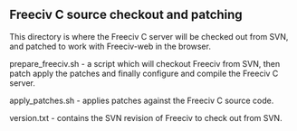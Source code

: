 Freeciv C source checkout and patching
--------------------------------------

This directory is where the Freeciv C server will be checked out from
SVN, and patched to work with Freeciv-web in the browser.

prepare_freeciv.sh  - a script which will checkout Freeciv from SVN, then patch apply the patches and finally configure and compile the Freeciv C server.

apply_patches.sh - applies patches against the Freeciv C source code.

version.txt - contains the SVN revision of Freeciv to check out from SVN.


